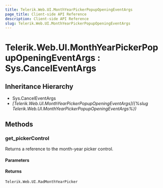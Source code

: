```yaml
---
title: Telerik.Web.UI.MonthYearPickerPopupOpeningEventArgs
page_title: Client-side API Reference
description: Client-side API Reference
slug: Telerik.Web.UI.MonthYearPickerPopupOpeningEventArgs
---
```


# Telerik.Web.UI.MonthYearPickerPopupOpeningEventArgs : Sys.CancelEventArgs 

## Inheritance Hierarchy

* Sys.CancelEventArgs
* *[Telerik.Web.UI.MonthYearPickerPopupOpeningEventArgs]({%slug Telerik.Web.UI.MonthYearPickerPopupOpeningEventArgs%})*

## Methods

###  get_pickerControl

Returns a reference to the month-year picker control.

#### Parameters

#### Returns

`Telerik.Web.UI.RadMonthYearPicker` 


